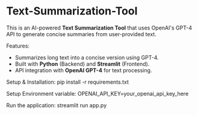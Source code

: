 # Text-Summarization-Tool

This is an AI-powered **Text Summarization Tool** that uses OpenAI's GPT-4 API to generate concise summaries from user-provided text.

Features:

- Summarizes long text into a concise version using GPT-4.
- Built with **Python** (Backend) and **Streamlit** (Frontend).
- API integration with **OpenAI GPT-4** for text processing.

Setup & Installation:
pip install -r requirements.txt

Setup Environment variable:
OPENAI_API_KEY=your_openai_api_key_here

Run the application:
streamlit run app.py
